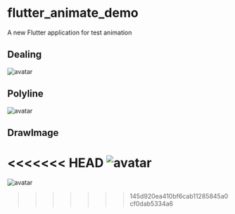 # flutter_animate_demo

A new Flutter application for test animation

## Dealing
![avatar](./assets/dealing.gif)

## Polyline
![avatar](./assets/polyline.gif)

## DrawImage
<<<<<<< HEAD
![avatar](./assets/drawimage.gif)
=======
![avatar](./assets/bird.jpg)
>>>>>>> 145d920ea410bf6cab11285845a0cf0dab5334a6
